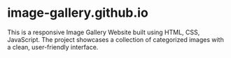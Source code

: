 # image-gallery.github.io
This is a responsive Image Gallery Website built using HTML, CSS, JavaScript. The project showcases a collection of categorized images with a clean, user-friendly interface.
